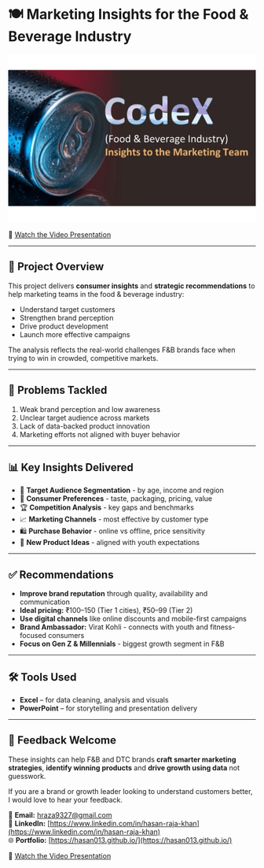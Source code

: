 # 🍽️ Marketing Insights for the Food & Beverage Industry

![Food & Beverage](https://github.com/Hasan013/Data-Analysis-Excel/blob/main/Food%20%26%20Beverage%20Industry/Presentation/Insights%20for%20the%20Marketing%20Team.png)

🎥 [Watch the Video Presentation](https://www.linkedin.com/posts/hasan-raja-khan_datadriveninsights-resumeprojectchallenge-activity-7143472670699839489-nZcD?utm_source=share&utm_medium=member_desktop&rcm=ACoAACxir-cBh5Sg8wmRHsYLqfbQOTWPp88coOo)

---

## 🎯 Project Overview

This project delivers **consumer insights** and **strategic recommendations** to help marketing teams in the food & beverage industry:

- Understand target customers  
- Strengthen brand perception  
- Drive product development  
- Launch more effective campaigns

The analysis reflects the real-world challenges F&B brands face when trying to win in crowded, competitive markets.

---

## 🧩 Problems Tackled

1. Weak brand perception and low awareness  
2. Unclear target audience across markets  
3. Lack of data-backed product innovation  
4. Marketing efforts not aligned with buyer behavior  

---

## 📊 Key Insights Delivered

- 🎯 **Target Audience Segmentation** - by age, income and region  
- 💬 **Consumer Preferences** - taste, packaging, pricing, value  
- 🏆 **Competition Analysis** - key gaps and benchmarks  
- 📈 **Marketing Channels** - most effective by customer type  
- 🛍️ **Purchase Behavior** - online vs offline, price sensitivity  
- 🚀 **New Product Ideas** - aligned with youth expectations

---

## ✅ Recommendations

- **Improve brand reputation** through quality, availability and communication  
- **Ideal pricing:** ₹100–150 (Tier 1 cities), ₹50–99 (Tier 2)  
- **Use digital channels** like online discounts and mobile-first campaigns  
- **Brand Ambassador:** Virat Kohli - connects with youth and fitness-focused consumers  
- **Focus on Gen Z & Millennials** - biggest growth segment in F&B  

---

## 🛠️ Tools Used

- **Excel** – for data cleaning, analysis and visuals  
- **PowerPoint** – for storytelling and presentation delivery  

---

## 💬 Feedback Welcome

These insights can help F&B and DTC brands **craft smarter marketing strategies**, **identify winning products** and **drive growth using data** not guesswork.   

If you are a brand or growth leader looking to understand customers better, I would love to hear your feedback.

📩 **Email:** [hraza9327@gmail.com](mailto:hraza9327@gmail.com)     
🔗 **LinkedIn:** [https://www.linkedin.com/in/hasan-raja-khan](https://www.linkedin.com/in/hasan-raja-khan)    
🌐 **Portfolio:** [https://hasan013.github.io/](https://hasan013.github.io/)       


🎥 [Watch the Video Presentation](https://www.linkedin.com/posts/hasan-raja-khan_datadriveninsights-resumeprojectchallenge-activity-7143472670699839489-nZcD?utm_source=share&utm_medium=member_desktop&rcm=ACoAACxir-cBh5Sg8wmRHsYLqfbQOTWPp88coOo)
